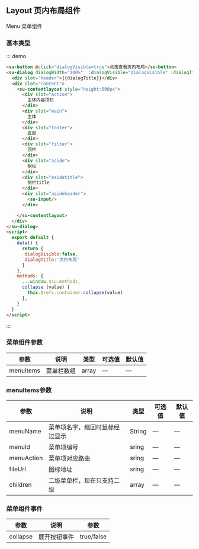 ## Layout 页内布局组件
Menu 菜单组件

### 基本类型  

::: demo 

```html
<su-button @click="dialogVisible=true">点击查看页内布局</su-button>
<su-dialog dialogWidth="100%"  :dialogVisible="dialogVisible" :dialogTitle="dialogTitle" :showDialogBtns="true" @dialogClose="dialogVisible=false" @dialogSuccess="dialogVisible=true">
  <div slot="header">{{dialogTitle}}</div>
  <div slot="content">
    <su-contentlayout style="height:500px">
      <div slot="action">
        主体内容顶栏
      </div>
      <div slot="main">
        主体
      </div>
      <div slot="footer">
        底部
      </div>
      <div slot="filter">
        顶栏
      </div>
      <div slot="aside">
        侧栏
      </div>
      <div slot="asidetitle">
        侧栏title
      </div>
      <div slot="asideheader">
        <su-input/>
      </div>

    </su-contentlayout>
  </div>
</su-dialog>
<script>
  export default {
    data() {
      return {
       dialogVisible:false,
       dialogTitle:'页内布局'
      }
    },
    methods: {
      ...window.$su.methods,
      collapse (value) {
        this.$refs.container.collapse(value)
      },
    }
  }
</script>
```
:::

### 菜单组件参数

| 参数      | 说明          | 类型      | 可选值                           | 默认值  |
|---------- |-------------- |---------- |--------------------------------  |-------- |
| menuItems | 菜单栏数组 | array | — | — |

### menuItems参数

| 参数      | 说明          | 类型      | 可选值                           | 默认值  |
|---------- |-------------- |---------- |--------------------------------  |-------- |
| menuName | 菜单项名字，缩回时鼠标经过显示 | String    | — | — |
| menuId  | 菜单项编号 | sring | — | — |
| menuAction  | 菜单项对应路由 | sring | — | — |
| fileUrl  | 图标地址 | sring | — | — |
| children  | 二级菜单栏，现在只支持二级 | array | — | — |

### 菜单组件事件

| 参数      | 说明          | 参数      | 
|---------- |-------------- |---------- |
| collapse    | 展开按钮事件 | true/false |
